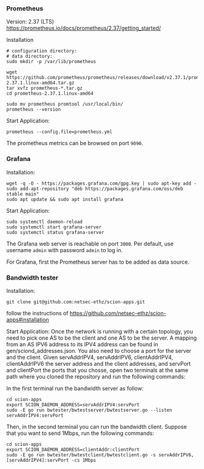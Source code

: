 ### Prometheus
Version: 2.37 (LTS)
https://prometheus.io/docs/prometheus/2.37/getting_started/

Installation
```
# configuration directory:
# data directory:
sudo mkdir -p /var/lib/prometheus

wget https://github.com/prometheus/prometheus/releases/download/v2.37.1/prometheus-2.37.1.linux-amd64.tar.gz
tar xvfz prometheus-*.tar.gz
cd prometheus-2.37.1.linux-amd64

sudo mv prometheus promtool /usr/local/bin/
prometheus --version
```

Start Application:
```
prometheus --config.file=prometheus.yml
```

The prometheus metrics can be browsed on port `9090`.

### Grafana

Installation:
```
wget -q -O - https://packages.grafana.com/gpg.key | sudo apt-key add -
sudo add-apt-repository "deb https://packages.grafana.com/oss/deb stable main"
sudo apt update && sudo apt install grafana
```

Start Application:
```
sudo systemctl daemon-reload
sudo systemctl start grafana-server
sudo systemctl status grafana-server
```

The Grafana web server is reachable on port `3000`. Per default, use username `admin` with password `admin` to log in.

For Grafana, first the Prometheus server has to be added as data source.

### Bandwidth tester
Installation:
```
git clone git@github.com:netsec-ethz/scion-apps.git
```
follow the instructions of https://github.com/netsec-ethz/scion-apps#installation

Start Application:
Once the network is running with a certain topology, you need to pick one AS to be the client and one AS to be the server. A mapping from an AS IPV6 address to its IPV4 address can be found in gen/sciond_addresses.json. You also need to choose a port for the server and the client. Given servAddrIPV4, servAddrIPV6, clientAddrIPV4, clientAddrIPV6 the server address and the client addresses, and servPort and clientPort the ports that you chosse, open two terminals at the same path where you cloned the repository and run the following commands:

In the first terminal run the bandwidth server as follow:
```
cd scion-apps
export SCION_DAEMON_ADDRESS=servAddrIPV4:servPort
sudo -E go run bwtester/bwtestserver/bwtestserver.go --listen servAddrIPV4:servPort
```
Then, in the second terminal you can run the bandwidth client. Suppose that you want to send 1Mbps, run the following commands:
```
cd scion-apps
export SCION_DAEMON_ADDRESS=clientAddr:clientPort
sudo -E go run bwtester/bwtestclient/bwtestclient.go -s servAddrIPV6,[servAddrIPV4]:servPort -cs 1Mbps
```
